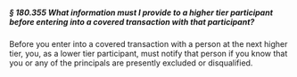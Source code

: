 ##### § 180.355 What information must I provide to a higher tier participant before entering into a covered transaction with that participant? #####

Before you enter into a covered transaction with a person at the next higher tier, you, as a lower tier participant, must notify that person if you know that you or any of the principals are presently excluded or disqualified.